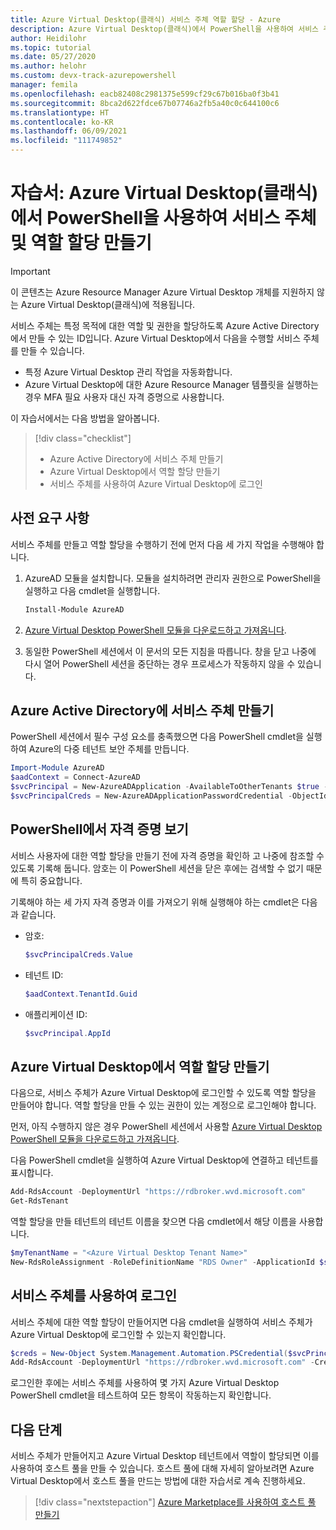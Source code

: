 ```yaml
---
title: Azure Virtual Desktop(클래식) 서비스 주체 역할 할당 - Azure
description: Azure Virtual Desktop(클래식)에서 PowerShell을 사용하여 서비스 주체를 만들고 역할을 할당하는 방법입니다.
author: Heidilohr
ms.topic: tutorial
ms.date: 05/27/2020
ms.author: helohr
ms.custom: devx-track-azurepowershell
manager: femila
ms.openlocfilehash: eacb82408c2981375e599cf29c67b016ba0f3b41
ms.sourcegitcommit: 8bca2d622fdce67b07746a2fb5a40c0c644100c6
ms.translationtype: HT
ms.contentlocale: ko-KR
ms.lasthandoff: 06/09/2021
ms.locfileid: "111749852"
---
```

# <a name="tutorial-create-service-principals-and-role-assignments-with-powershell-in-azure-virtual-desktop-classic"></a>자습서: Azure Virtual Desktop(클래식)에서 PowerShell을 사용하여 서비스 주체 및 역할 할당 만들기

>[!IMPORTANT]
>이 콘텐츠는 Azure Resource Manager Azure Virtual Desktop 개체를 지원하지 않는 Azure Virtual Desktop(클래식)에 적용됩니다.

서비스 주체는 특정 목적에 대한 역할 및 권한을 할당하도록 Azure Active Directory에서 만들 수 있는 ID입니다. Azure Virtual Desktop에서 다음을 수행할 서비스 주체를 만들 수 있습니다.

- 특정 Azure Virtual Desktop 관리 작업을 자동화합니다.
- Azure Virtual Desktop에 대한 Azure Resource Manager 템플릿을 실행하는 경우 MFA 필요 사용자 대신 자격 증명으로 사용합니다.

이 자습서에서는 다음 방법을 알아봅니다.

> [!div class="checklist"]
> * Azure Active Directory에 서비스 주체 만들기
> * Azure Virtual Desktop에서 역할 할당 만들기
> * 서비스 주체를 사용하여 Azure Virtual Desktop에 로그인

## <a name="prerequisites"></a>사전 요구 사항

서비스 주체를 만들고 역할 할당을 수행하기 전에 먼저 다음 세 가지 작업을 수행해야 합니다.

1. AzureAD 모듈을 설치합니다. 모듈을 설치하려면 관리자 권한으로 PowerShell을 실행하고 다음 cmdlet을 실행합니다.

    ```powershell
    Install-Module AzureAD
    ```

2. [Azure Virtual Desktop PowerShell 모듈을 다운로드하고 가져옵니다](/powershell/windows-virtual-desktop/overview/).

3. 동일한 PowerShell 세션에서 이 문서의 모든 지침을 따릅니다. 창을 닫고 나중에 다시 열어 PowerShell 세션을 중단하는 경우 프로세스가 작동하지 않을 수 있습니다.

## <a name="create-a-service-principal-in-azure-active-directory"></a>Azure Active Directory에 서비스 주체 만들기

PowerShell 세션에서 필수 구성 요소를 충족했으면 다음 PowerShell cmdlet을 실행하여 Azure의 다중 테넌트 보안 주체를 만듭니다.

```powershell
Import-Module AzureAD
$aadContext = Connect-AzureAD
$svcPrincipal = New-AzureADApplication -AvailableToOtherTenants $true -DisplayName "Windows Virtual Desktop Svc Principal"
$svcPrincipalCreds = New-AzureADApplicationPasswordCredential -ObjectId $svcPrincipal.ObjectId
```
## <a name="view-your-credentials-in-powershell"></a>PowerShell에서 자격 증명 보기

서비스 사용자에 대한 역할 할당을 만들기 전에 자격 증명을 확인하 고 나중에 참조할 수 있도록 기록해 둡니다. 암호는 이 PowerShell 세션을 닫은 후에는 검색할 수 없기 때문에 특히 중요합니다.

기록해야 하는 세 가지 자격 증명과 이를 가져오기 위해 실행해야 하는 cmdlet은 다음과 같습니다.

- 암호:

    ```powershell
    $svcPrincipalCreds.Value
    ```

- 테넌트 ID:

    ```powershell
    $aadContext.TenantId.Guid
    ```

- 애플리케이션 ID:

    ```powershell
    $svcPrincipal.AppId
    ```

## <a name="create-a-role-assignment-in-azure-virtual-desktop"></a>Azure Virtual Desktop에서 역할 할당 만들기

다음으로, 서비스 주체가 Azure Virtual Desktop에 로그인할 수 있도록 역할 할당을 만들어야 합니다. 역할 할당을 만들 수 있는 권한이 있는 계정으로 로그인해야 합니다.

먼저, 아직 수행하지 않은 경우 PowerShell 세션에서 사용할 [Azure Virtual Desktop PowerShell 모듈을 다운로드하고 가져옵니다](/powershell/windows-virtual-desktop/overview/).

다음 PowerShell cmdlet을 실행하여 Azure Virtual Desktop에 연결하고 테넌트를 표시합니다.

```powershell
Add-RdsAccount -DeploymentUrl "https://rdbroker.wvd.microsoft.com"
Get-RdsTenant
```

역할 할당을 만들 테넌트의 테넌트 이름을 찾으면 다음 cmdlet에서 해당 이름을 사용합니다.

```powershell
$myTenantName = "<Azure Virtual Desktop Tenant Name>"
New-RdsRoleAssignment -RoleDefinitionName "RDS Owner" -ApplicationId $svcPrincipal.AppId -TenantName $myTenantName
```

## <a name="sign-in-with-the-service-principal"></a>서비스 주체를 사용하여 로그인

서비스 주체에 대한 역할 할당이 만들어지면 다음 cmdlet을 실행하여 서비스 주체가 Azure Virtual Desktop에 로그인할 수 있는지 확인합니다.

```powershell
$creds = New-Object System.Management.Automation.PSCredential($svcPrincipal.AppId, (ConvertTo-SecureString $svcPrincipalCreds.Value -AsPlainText -Force))
Add-RdsAccount -DeploymentUrl "https://rdbroker.wvd.microsoft.com" -Credential $creds -ServicePrincipal -AadTenantId $aadContext.TenantId.Guid
```

로그인한 후에는 서비스 주체를 사용하여 몇 가지 Azure Virtual Desktop PowerShell cmdlet을 테스트하여 모든 항목이 작동하는지 확인합니다.

## <a name="next-steps"></a>다음 단계

서비스 주체가 만들어지고 Azure Virtual Desktop 테넌트에서 역할이 할당되면 이를 사용하여 호스트 풀을 만들 수 있습니다. 호스트 풀에 대해 자세히 알아보려면 Azure Virtual Desktop에서 호스트 풀을 만드는 방법에 대한 자습서로 계속 진행하세요.

 > [!div class="nextstepaction"]
 > [Azure Marketplace를 사용하여 호스트 풀 만들기](create-host-pools-azure-marketplace-2019.md)
